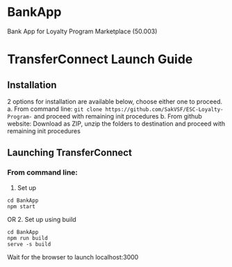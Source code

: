 # BankApp
Bank App for Loyalty Program Marketplace (50.003)
# TransferConnect Launch Guide

## Installation
2 options for installation are available below, choose either one to proceed.
a. From command line: ```git clone https://github.com/SakVSF/ESC-Loyalty-Program-``` and proceed with remaining init procedures
b. From github website: Download as ZIP, unzip the folders to destination and proceed with remaining init procedures

## Launching TransferConnect
### From command line: 
1. Set up
```
cd BankApp
npm start
```
OR 
2. Set up using build
```
cd BankApp
npm run build
serve -s build
```
Wait for the browser to launch localhost:3000 

